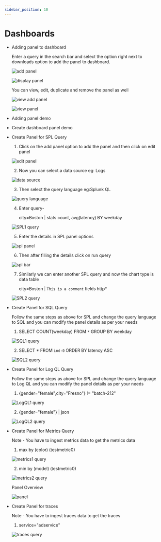 ```yaml
---
sidebar_position: 10
---
```


# Dashboards

- Adding panel to dashboard



  Enter a query in the search bar and select the option right next to downloads option to add the panel to dashboard.

  ![add panel](/static/img/add-panel.png)

  ![display panel](/static/img/display-panel.png)

  You can view, edit, duplicate and remove the panel as well

  ![view add panel](/static/img/view-add-panel.png)

  ![view panel](/static/img/view-panel.png)

- Adding panel demo


- Create dashboard panel demo



- Create Panel for SPL Query

  1. Click on the add panel option to add the panel and then click on edit panel 

  ![edit panel](/static/img/edit-panel.png)

  2. Now you can select a data source
  eg: Logs

  ![data source](/static/img/data-source.png)

  3. Then select the query language
    eg:Splunk QL 

  ![query language](/static/img/query-type.png)

  4. Enter query-

     city=Boston | stats count, avg(latency) BY weekday

  ![SPL1 query](/static/img/spl1-query.png)

  5. Enter the details in SPL panel options

  ![spl panel](/static/img/spl1-panel-options.png)

  6. Then after filling the details click on run query

  ![spl bar](/static/img/spl1-bar.png)

  7. Similarly we can enter another SPL query and now the chart type is data table

     city=Boston | ```This is a comment``` fields http*

  ![SPL2 query](/static/img/spl2.png)

- Create Panel for SQL Query

  Follow the same steps as above for SPL and change the query language to SQL and you can modify 
  the panel details as per your needs

  1. SELECT COUNT(weekday) FROM `*` GROUP BY weekday

  ![SQL1 query](/static/img/sql1.png)

  2. SELECT * FROM `ind-0` ORDER BY latency ASC

  ![SQL2 query](/static/img/sql2.png)

- Create Panel for Log QL Query

  Follow the same steps as above for SPL and change the query language to Log QL  and you can modify the panel details as per your needs

  1. {gender="female",city="Fresno"} != "batch-212"

  ![LogQL1 query](/static/img/logql1.png)

  2. {gender="female"} | json

  ![LogQL2 query](/static/img/logql2.png)

- Create Panel for Metrics Query

  Note - You have to ingest metrics data to get the metrics data
  
  1. max by (color) (testmetric0)

  ![metrics1 query](/static/img/metrics-1.png)

  2. min by (model) (testmetric0)

  ![metrics2 query](/static/img/metrics-2.png)

  Panel Overview

  ![panel](/static/img/metrics-overview.png)

- Create Panel for traces

  Note - You have to ingest traces data to get the traces

  1. service="adservice"

  ![traces query](/static/img/traces.png)







